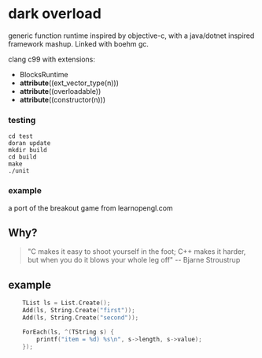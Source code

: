# dark overload

generic function runtime inspired by objective-c, with a java/dotnet inspired framework mashup. Linked with boehm gc.

clang c99 with extensions:
* BlocksRuntime
* __attribute__((ext_vector_type(n)))
* __attribute__((overloadable))
* __attribute__((constructor(n)))


### testing

    cd test
    doran update
    mkdir build
    cd build
    make
    ./unit

### example

a port of the breakout game from learnopengl.com

## Why?
> "C makes it easy to shoot yourself in the foot; C++ makes it harder, but when you do it blows your whole leg off" -- Bjarne Stroustrup


## example

```c
    TList ls = List.Create();
    Add(ls, String.Create("first"));
    Add(ls, String.Create("second"));

    ForEach(ls, ^(TString s) {
        printf("item = %d) %s\n", s->length, s->value);
    });

```